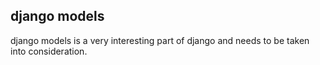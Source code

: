 ## django models

django models is a very interesting part of django and needs to be taken into consideration.

